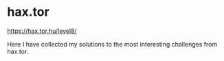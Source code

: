 # hax.tor

https://hax.tor.hu/level8/

Here I have collected my solutions to the most interesting
challenges from hax.tor.
